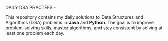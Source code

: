 DAILY DSA PRACTEES -

This repository contains my daily solutions to Data Structures and Algorithms (DSA) problems in **Java** and **Python**.
The goal is to improve problem-solving skills, master algorithms, and stay consistent by solving at least one problem each day. 
